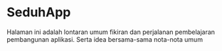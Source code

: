 # SeduhApp

Halaman ini adalah lontaran umum fikiran dan perjalanan pembelajaran pembangunan aplikasi.
Serta idea bersama-sama nota-nota umum
